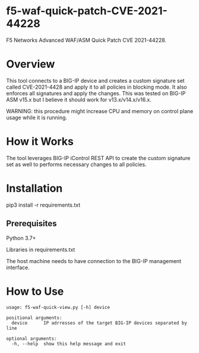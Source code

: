# f5-waf-quick-patch-CVE-2021-44228
F5 Networks Advanced WAF/ASM Quick Patch CVE 2021-44228.

# Overview

This tool connects to a BIG-IP device and creates a custom signature set called CVE-2021-4428 and apply it to all policies in blocking mode. It also enforces all signatures and apply the changes. This was tested on BIG-IP ASM v15.x but I believe it should work for v13.x/v14.x/v16.x.

WARNING: this procedure might increase CPU and memory on control plane usage while it is running.

# How it Works

The tool leverages BIG-IP iControl REST API to create the custom signature set as well to performs necessary changes to all policies.

# Installation

pip3 install -r requirements.txt

## Prerequisites

Python 3.7+

Libraries in requirements.txt

The host machine needs to have connection to the BIG-IP management interface.

# How to Use

```
usage: f5-waf-quick-view.py [-h] device

positional arguments:
  device      IP adrresses of the target BIG-IP devices separated by line

optional arguments:
  -h, --help  show this help message and exit

```
